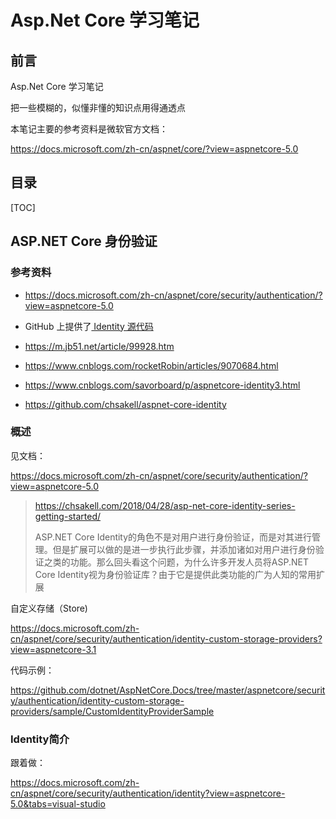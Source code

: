 # Asp.Net Core 学习笔记

## 前言

Asp.Net Core 学习笔记

把一些模糊的，似懂非懂的知识点用得通透点

本笔记主要的参考资料是微软官方文档：

https://docs.microsoft.com/zh-cn/aspnet/core/?view=aspnetcore-5.0



## 目录

[TOC]



## ASP.NET Core 身份验证

### 参考资料

- https://docs.microsoft.com/zh-cn/aspnet/core/security/authentication/?view=aspnetcore-5.0
-   GitHub 上提供了[ Identity 源代码](https://github.com/dotnet/AspNetCore/tree/master/src/Identity) 
-  https://m.jb51.net/article/99928.htm 
-  https://www.cnblogs.com/rocketRobin/articles/9070684.html 
- https://www.cnblogs.com/savorboard/p/aspnetcore-identity3.html

- https://github.com/chsakell/aspnet-core-identity

### 概述

见文档：

https://docs.microsoft.com/zh-cn/aspnet/core/security/authentication/?view=aspnetcore-5.0





>  https://chsakell.com/2018/04/28/asp-net-core-identity-series-getting-started/
>
> ASP.NET Core Identity的角色不是对用户进行身份验证，而是对其进行管理。但是扩展可以做的是进一步执行此步骤，并添加诸如对用户进行身份验证之类的功能。那么回头看这个问题，为什么许多开发人员将ASP.NET Core Identity视为身份验证库？由于它是提供此类功能的广为人知的常用扩展 



自定义存储（Store)

https://docs.microsoft.com/zh-cn/aspnet/core/security/authentication/identity-custom-storage-providers?view=aspnetcore-3.1

代码示例：

https://github.com/dotnet/AspNetCore.Docs/tree/master/aspnetcore/security/authentication/identity-custom-storage-providers/sample/CustomIdentityProviderSample



### Identity简介

跟着做：

https://docs.microsoft.com/zh-cn/aspnet/core/security/authentication/identity?view=aspnetcore-5.0&tabs=visual-studio



